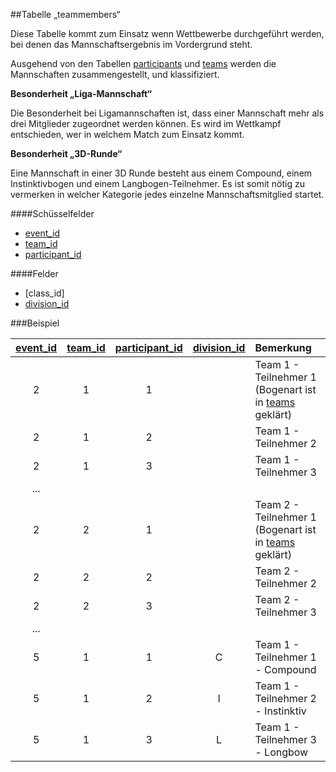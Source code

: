 ##Tabelle „teammembers“

Diese Tabelle kommt zum Einsatz wenn Wettbewerbe durchgeführt werden, bei denen das Mannschaftsergebnis im Vordergrund steht.

Ausgehend von den Tabellen [participants] und [teams] werden die Mannschaften zusammengestellt, und klassifiziert. 

**Besonderheit „Liga-Mannschaft“**

Die Besonderheit bei Ligamannschaften ist, dass einer Mannschaft mehr als drei Mitglieder zugeordnet werden können. Es wird im Wettkampf entschieden, wer in welchem Match zum Einsatz kommt. 

**Besonderheit „3D-Runde“**

Eine Mannschaft in einer 3D Runde besteht aus einem Compound, einem Instinktivbogen und einem Langbogen-Teilnehmer. Es ist somit nötig zu vermerken in welcher Kategorie jedes einzelne Mannschaftsmitglied startet.

####Schüsselfelder

* [event_id]
* [team_id]
* [participant_id]

####Felder

* [class_id]
* [division_id]

###Beispiel 

[event_id]|[team_id]|[participant_id]|[division_id]|Bemerkung
:--------:|:-------:|:--------------:|:-----------:|:----
2|1|1|<null>|Team 1 - Teilnehmer 1 (Bogenart ist in [teams] geklärt)
2|1|2|<null>|Team 1 - Teilnehmer 2 
2|1|3|<null>|Team 1 - Teilnehmer 3
...|
2|2|1|<null>|Team 2 - Teilnehmer 1 (Bogenart ist in [teams] geklärt)
2|2|2|<null>|Team 2 - Teilnehmer 2 
2|2|3|<null>|Team 2 - Teilnehmer 3
...|
5|1|1|C|Team 1 - Teilnehmer 1 - Compound
5|1|2|I|Team 1 - Teilnehmer 2 - Instinktiv
5|1|3|L|Team 1 - Teilnehmer 3 - Longbow

[event_id]:kapitel_07_e.md
[division_id]:kapitel_07_d.md
[participant_id]:kapitel_07_p.md
[team_id]:kapitel_07_t.md

[participants]: kapitel_03_03.md
[teams]: kapitel_03_07.md
